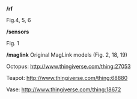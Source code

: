 **/rf**

Fig.4, 5, 6

**/sensors**

Fig. 1

**/maglink**
Original MagLink models (Fig. 2, 18, 19)

Octopus: http://www.thingiverse.com/thing:27053

Teapot: http://www.thingiverse.com/thing:68880

Vase: http://www.thingiverse.com/thing:18672
